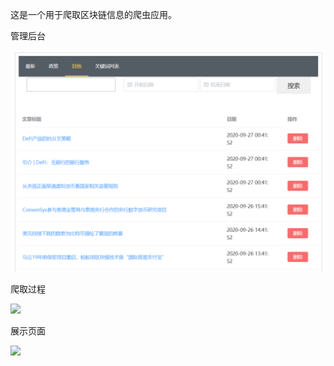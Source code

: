 这是一个用于爬取区块链信息的爬虫应用。

管理后台

![](./screenshots/1.png)

爬取过程

![](./screenshots/1.gif)

展示页面

![](./screenshots/2.gif)
